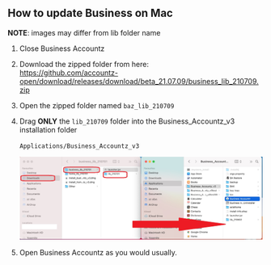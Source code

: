 ## How to update Business on Mac

**NOTE**: images may differ from lib folder name

1. Close Business Accountz
2. Download the zipped folder from here:    
   <https://github.com/accountz-open/download/releases/download/beta_21.07.09/business_lib_210709.zip>   
3. Open the zipped folder named `baz_lib_210709`
4. Drag **ONLY** the `lib_210709` folder into the Business_Accountz_v3 installation folder   
  
   `Applications/Business_Accountz_v3`  
     
    ![baz update lib mac](baz-update-lib-mac.jpg)

5. Open Business Accountz as you would usually.


